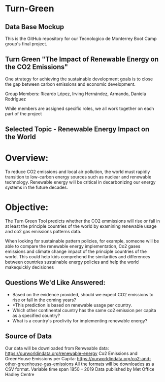 # Turn-Green

## Data Base Mockup


This is the GitHub repository for our Tecnologico de Monterrey Boot Camp group's final project.

## Turn Green "The Impact of Renewable Energy on the CO2 Emissions"
One strategy for achieving the sustainable development goals is to close the gap between carbon emissions and economic development.

Group Members:
Ricardo López, Irving Hernández, Armando, Daniela Rodríguez

While members are assigned specific roles, we all work together on each part of the project

## Selected Topic - Renewable Energy Impact on the World

# Overview: 
To reduce CO2 emissions and local air pollution, the world must rapidly transition to low-carbon energy sources such as nuclear and renewable technology.
Renewable energy will be critical in decarbonizing our energy systems in the future decades.

# Objective: 
The Turn Green Tool predicts whether the CO2 emmissions will rise or fall in at least the principle countries of the world by examining renewable usage and co2 gas emissions patterns data.

When looking for sustainable pattern policies, for example, someone will be able to compare the renewable energy implementation, Co2 gases emissions and climate change impact of the principle countries of the world. This could help kids comprehend the similarities and differences between countries sustainable energy policies and help the world makequickly decisiones

## Questions We'd Like Answered:

- Based on the evidence provided, should we expect CO2 emissions to rise or fall in the coming years?
- *This prediction is based on renewable usage per country.
- Which other continental country has the same co2 emission per capita as a specified country?
- What is a country's proclivity for implementing renewable energy?

## Source of Data
Our data will be downloaded from 
Renweable data: https://ourworldindata.org/renewable-energy
Co2 Emissions and GreenHouse Emissions per Capita:  https://ourworldindata.org/co2-and-other-greenhouse-gas-emissions
All the formats will be downloades as a CSV format.
Variable time span	1850 – 2019
Data published by	Met Office Hadley Centre


